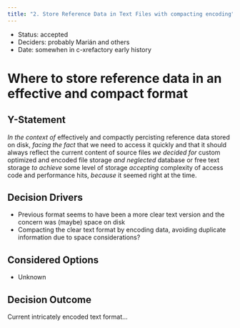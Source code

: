 ```yaml
---
title: "2. Store Reference Data in Text Files with compacting encoding"
---
```


* Status: accepted
* Deciders: probably Marián and others
* Date: somewhen in c-xrefactory early history

# Where to store reference data in an effective and compact format

## Y-Statement

_In the context of_ effectively and compactly percisting reference data stored on disk,
_facing the fact_ that we need to access it quickly and that it should always reflect the current content of source files
_we decided for_ custom optimized and encoded file storage
_and neglected_ database or free text storage
_to achieve_ some level of storage
_accepting_ complexity of access code and performance hits,
_because_ it seemed right at the time.
    
## Decision Drivers

* Previous format seems to have been a more clear text version and the concern was (maybe) space on disk
* Compacting the clear text format by encoding data, avoiding duplicate information due to space considerations?

## Considered Options

* Unknown

## Decision Outcome

Current intricately encoded text format...
